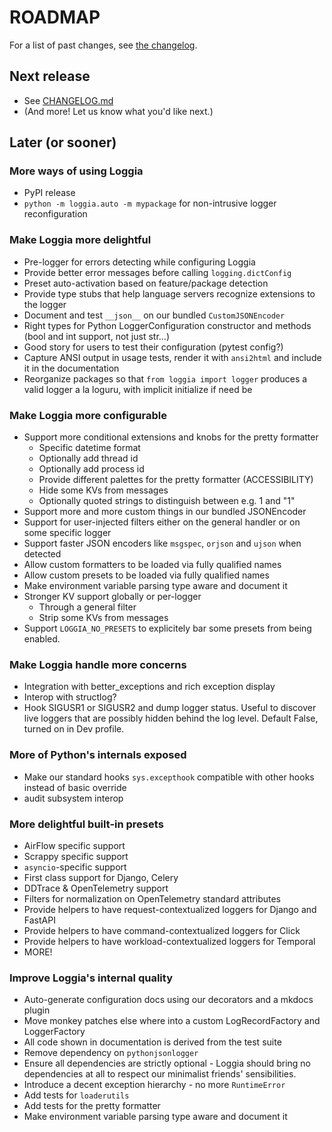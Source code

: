 # ROADMAP

For a list of past changes, see [the changelog](CHANGELOG.md).

## Next release

- See [CHANGELOG.md](CHANGELOG.md)
- (And more! Let us know what you'd like next.)

## Later (or sooner)

### More ways of using Loggia

- PyPI release
- `python -m loggia.auto -m mypackage` for non-intrusive logger reconfiguration

### Make Loggia more delightful

- Pre-logger for errors detecting while configuring Loggia
- Provide better error messages before calling `logging.dictConfig`
- Preset auto-activation based on feature/package detection
- Provide type stubs that help language servers recognize extensions to the logger
- Document and test `__json__` on our bundled `CustomJSONEncoder`
- Right types for Python LoggerConfiguration constructor and methods (bool and int support, not just str...)
- Good story for users to test their configuration (pytest config?)
- Capture ANSI output in usage tests, render it with `ansi2html` and include it in the documentation
- Reorganize packages so that `from loggia import logger` produces a valid logger a la loguru, with implicit initialize if need be

### Make Loggia more configurable

- Support more conditional extensions and knobs for the pretty formatter
  - Specific datetime format
  - Optionally add thread id
  - Optionally add process id
  - Provide different palettes for the pretty formatter (ACCESSIBILITY)
  - Hide some KVs from messages
  - Optionally quoted strings to distinguish between e.g. 1 and "1"
- Support more and more custom things in our bundled JSONEncoder
- Support for user-injected filters either on the general handler or on some specific logger
- Support faster JSON encoders like `msgspec`, `orjson` and `ujson` when detected
- Allow custom formatters to be loaded via fully qualified names
- Allow custom presets to be loaded via fully qualified names
- Make environment variable parsing type aware and document it
- Stronger KV support globally or per-logger
  - Through a general filter
  - Strip some KVs from messages
- Support `LOGGIA_NO_PRESETS` to explicitely bar some presets from being enabled.

### Make Loggia handle more concerns

- Integration with better_exceptions and rich exception display
- Interop with structlog?
- Hook SIGUSR1 or SIGUSR2 and dump logger status. Useful to discover live loggers
  that are possibly hidden behind the log level. Default False, turned on in Dev
  profile.

### More of Python's internals exposed

- Make our standard hooks `sys.excepthook` compatible with other hooks instead of basic override
- audit subsystem interop

### More delightful built-in presets

- AirFlow specific support
- Scrappy specific support
- `asyncio`-specific support
- First class support for Django, Celery
- DDTrace & OpenTelemetry support
- Filters for normalization on OpenTelemetry standard attributes
- Provide helpers to have request-contextualized loggers for Django and FastAPI
- Provide helpers to have command-contextualized loggers for Click
- Provide helpers to have workload-contextualized loggers for Temporal
- MORE!

### Improve Loggia's internal quality

- Auto-generate configuration docs using our decorators and a mkdocs plugin
- Move monkey patches else where into a custom LogRecordFactory and LoggerFactory
- All code shown in documentation is derived from the test suite
- Remove dependency on `pythonjsonlogger`
- Ensure all dependencies are strictly optional - Loggia should bring no dependencies at all to respect our minimalist friends' sensibilities.
- Introduce a decent exception hierarchy - no more `RuntimeError`
- Add tests for `loaderutils`
- Add tests for the pretty formatter
- Make environment variable parsing type aware and document it

